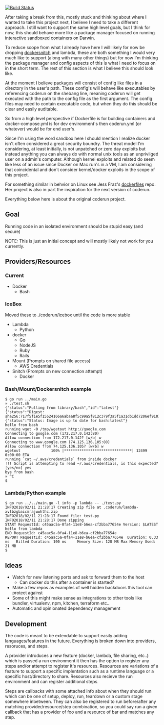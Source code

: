 [![Build Status](https://travis-ci.org/RyanJarv/coderun.svg?branch=master)](https://travis-ci.org/RyanJarv/coderun)

After taking a break from this, mostly stuck and thinking about where I wanted to take this project next, I believe I need to take a different approach. I still want to support the same high level goals, but I think for now, this should behave more like a package manager focused on running interactive sandboxed containers on Darwin.

To reduce scope from what I already have here I will likely for now be dropping [dockersnitch](https://github.com/RyanJarv/dockersnitch) and lambda, these are both something I would very much like to support (along with many other things) but for now I'm thinking the package manager and config aspects of this is what I need to focus on in the short term. The rest of this section is what I believe this should look like.

At the moment I believe packages will consist of config like files in a directory in the user's path. These config's will behave like executables by referencing coderun on the shebang line, meaning coderun will get executed with the path to the config file as the first argument. The config files may need to contain executable code, but when they do this should be clear and easily auditable.

So from a high level perspective if Dockerfile is for building containers and docker-compose.yml is for dev environment's then coderun.yml (or whatever) would be for end user's.

Since I'm using the word sandbox here I should mention I realize docker isn't often considered a great security boundry. The threat model I'm considering, at least initially, is not unpatched or zero day exploits but instead anything you can always do with normal unix tools as an unprivliged user on a admin's computer. Although kernel exploits and related do seem like less of an issue since Docker on Mac run's in a VM, I am considering that coincidental and don't consider kernel/docker exploits in the scope of this project.

For something similar in behvior on Linux see Jess Fraz's [dockerfiles](https://github.com/jessfraz/dockerfiles) repo. Her project is also in part the inspiration for the next version of coderun.

Everything below here is about the original coderun project.

## Goal
Running code in an isolated environment should be stupid easy (and secure)

NOTE: This is just an initial concept and will mostly likely not work for you currently.

## Providers/Resources
### Current
* Docker
  * Bash
  
### IceBox
Moved these to ./coderun/icebox until the code is more stable
* Lambda
  * Python
* docker
  * Go
  * NodeJS
  * Ruby
  * Rails
* Mount (Prompts on shared file access)
  * AWS Credentials
* Snitch (Prompts on new connection attempt)
  * Docker

### Bash/Mount/Dockersnitch example
```
$ go run ../main.go 
» ./test.sh 
{"status":"Pulling from library/bash","id":"latest"}
{"status":"Digest: sha256:717f5f1e5f15624166a6abaa8f5c99a5f812c379f3a5f1a31db1dd7206ef9107"}
{"status":"Status: Image is up to date for bash:latest"}
hello from bash
running wget -O /tmp/wgetout http://google.com
Connecting to google.com (172.217.0.142:80)
Allow connection from 172.217.0.142? [w/b] w
Connecting to www.google.com (74.125.136.105:80)
Allow connection from 74.125.136.105? [w/b] w
wgetout              100% |*******************************| 12499   0:00:00 ETA
running `cat ~/.aws/credentials` from inside docker
!!! Script is attempting to read ~/.aws/credentials, is this expected? [yes/no] yes
bye from bash
» ^C
$ 
```

### Lambda/Python example
```
$ go run ../../main.go -l info -p lambda -- ./test.py
INFO2018/02/11 21:28:17 Creating zip file at .coderun/lambda-xvlbzgbaicmrajwwhthc.zip
INFO2018/02/11 21:28:17 Found file: test.py
INFO2018/02/11 21:28:17 Done zipping
START RequestId: c45aac5a-0fa4-11e8-b6ea-cf2bba77654e Version: $LATEST
hello from lambda
END RequestId: c45aac5a-0fa4-11e8-b6ea-cf2bba77654e
REPORT RequestId: c45aac5a-0fa4-11e8-b6ea-cf2bba77654e  Duration: 0.33 ms   Billed Duration: 100 ms     Memory Size: 128 MB Max Memory Used: 21 MB  
$
```

## Ideas
* Watch for new listening ports and ask to forward them to the host
  * Can docker do this after a container is started?
* Make a few repos as examples of well hidden backdoors this tool can protect against
* Some of this might make sense as integrations to other tools like bundler, virtualenv, npm, kitchen, terraform etc..
* Automatic and opinionated dependency management

## Development
The code is meant to be extendable to support easily adding languages/features in the future. Everything is broken down into providers, resoruces, and steps.

A provider introduces a new feature (docker, lambda, file sharing, etc..) which is passed a run environment it then has the option to register any steps and/or attempt to register it's resources. Resources are variations of a feature to support a specific implentation such as a runtime language or a specific host/directory to share. Resources also recieve the run environment and can register additional steps.

Steps are callbacks with some attached info about when they should run which can be one of setup, deploy, run, teardown or a custom stage somewhere inbetween. They can also be registered to run before/after any matching provider/resource/step combination, so you could say run a given callback that has a provider of foo and a resource of bar and matches any step.

